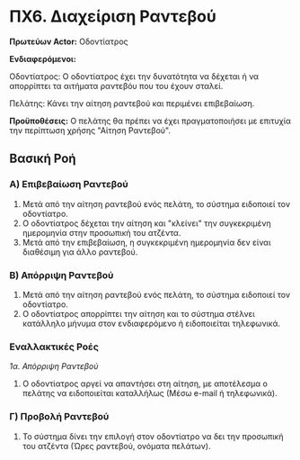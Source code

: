 # ΠΧ6. Διαχείριση Ραντεβού
 
__Πρωτεύων Actor:__ Οδοντίατρος

__Ενδιαφερόμενοι:__ 

Οδοντίατρος: Ο οδοντίατρος έχει την δυνατότητα να δέχεται ή να απορρίπτει τα αιτήματα ραντεβόυ που του έχουν σταλεί.

Πελάτης: Κάνει την αίτηση ραντεβού και περιμένει επιβεβαίωση.

__Προϋποθέσεις:__ Ο πελάτης θα πρέπει να έχει πραγματοποιήσει με επιτυχία την περίπτωση χρήσης "Αίτηση Ραντεβού".

## Βασική Ροή

### Α) Επιβεβαίωση Ραντεβού
1. Μετά από την αίτηση ραντεβού ενός πελάτη, το σύστημα ειδοποιεί τον οδοντίατρο.
2. Ο οδοντίατρος δέχεται την αίτηση και "κλείνει" την συγκεκριμένη ημερομηνία στην προσωπική του ατζέντα.
3. Μετά από την επιβεβαίωση, η συγκεκριμένη ημερομηνία δεν είναι διαθέσιμη για άλλο ραντεβού.

### Β) Απόρριψη Ραντεβού
1. Μετά από την αίτηση ραντεβού ενός πελάτη, το σύστημα ειδοποιεί τον οδοντίατρο.
2. Ο οδοντίατρος απορρίπτει την αίτηση και το σύστημα στέλνει κατάλληλο μήνυμα στον ενδιαφερόμενο ή ειδοποιείται τηλεφωνικά.

### Εναλλακτικές Ροές

*1α. Απόρριψη Ραντεβού*
1. Ο οδοντίατρος αργεί να απαντήσει στη αίτηση, με αποτέλεσμα ο πελάτης να ειδοποιείται καταλλήλως (Μέσω e-mail ή τηλεφωνικά).

### Γ) Προβολή Ραντεβού 
1. Το σύστημα δίνει την επιλογή στον οδοντίατρο να δει την προσωπική του ατζέντα (Ώρες ραντεβού, ονόματα πελάτων).